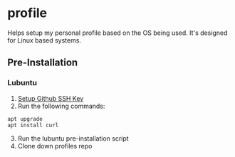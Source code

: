 # profile

Helps setup my personal profile based on the OS being used. It's designed for
Linux based systems.

## Pre-Installation

### Lubuntu

1. [Setup Github SSH Key](https://help.github.com/en/enterprise/2.15/user/articles/generating-a-new-ssh-key-and-adding-it-to-the-ssh-agent)
2. Run the following commands:
```
apt upgrade
apt install curl
```
3. Run the lubuntu pre-installation script
4. Clone down profiles repo
